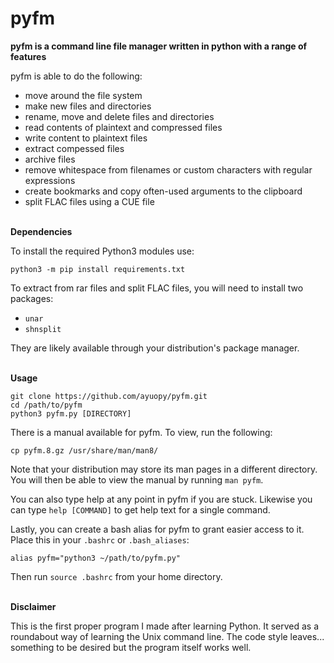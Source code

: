 # pyfm

**pyfm is a command line file manager written in python with a range of features**

pyfm is able to do the following:
* move around the file system
* make new files and directories
* rename, move and delete files and directories
* read contents of plaintext and compressed files
* write content to plaintext files
* extract compessed files
* archive files
* remove whitespace from filenames or custom characters with regular expressions
* create bookmarks and copy often-used arguments to the clipboard
* split FLAC files using a CUE file
<br><br>

**Dependencies**

To install the required Python3 modules use:

`python3 -m pip install requirements.txt`

To extract from rar files and split FLAC files, you will need to install two 
packages:
* `unar`
* `shnsplit`

They are likely available through your distribution's package manager.
<br><br>

**Usage**

`git clone https://github.com/ayuopy/pyfm.git`
<br>
`cd /path/to/pyfm`
<br>
`python3 pyfm.py [DIRECTORY]` 

There is a manual available for pyfm. To view, run the following:

`cp pyfm.8.gz /usr/share/man/man8/`

Note that your distribution may store its man pages in a different directory.
You will then be able to view the manual by running `man pyfm`.

You can also type help at any point in pyfm if you are stuck. Likewise you can 
type `help [COMMAND]` to get help text for a single command.

Lastly, you can create a bash alias for pyfm to grant easier access to it. Place
this in your `.bashrc` or `.bash_aliases`:

`alias pyfm="python3 ~/path/to/pyfm.py"`

Then run `source .bashrc` from your home directory.
<br><br>

**Disclaimer**

This is the first proper program I made after learning Python. It served as a 
roundabout way of learning the Unix command line. The code style leaves... 
something to be desired but the program itself works well. 

